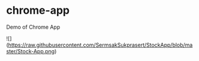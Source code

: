 # chrome-app
Demo of Chrome App

![] (https://raw.githubusercontent.com/SermsakSukprasert/StockApp/blob/master/Stock-App.png)
